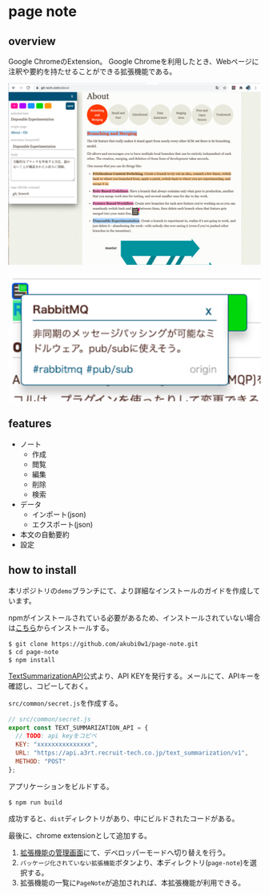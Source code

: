 # page note

## overview

Google ChromeのExtension。
Google Chromeを利用したとき、Webページに注釈や要約を持たせることができる拡張機能である。

![app](./img/app.png)

![quick view](./img/quick-view.png)

## features

- ノート
    - 作成
    - 閲覧
    - 編集
    - 削除
    - 検索
- データ
    - インポート(json)
    - エクスポート(json)
- 本文の自動要約
- 設定

## how to install

本リポジトリの`demo`ブランチにて、より詳細なインストールのガイドを作成しています。

npmがインストールされている必要があるため、インストールされていない場合は[こちら](https://nodejs.org/en/)からインストールする。

```shell
$ git clone https://github.com/akubi0w1/page-note.git
$ cd page-note
$ npm install
```

[TextSummarizationAPI](https://a3rt.recruit-tech.co.jp/product/TextSummarizationAPI/)公式より、API KEYを発行する。メールにて、APIキーを確認し、コピーしておく。

`src/common/secret.js`を作成する。

```javascript
// src/common/secret.js
export const TEXT_SUMMARIZATION_API = {
  // TODO: api keyをコピペ
  KEY: "xxxxxxxxxxxxxxx",
  URL: "https://api.a3rt.recruit-tech.co.jp/text_summarization/v1",
  METHOD: "POST"
};
```

アプリケーションをビルドする。

```shell
$ npm run build
```

成功すると、`dist`ディレクトリがあり、中にビルドされたコードがある。

最後に、chrome extensionとして追加する。

1. [拡張機能の管理画面](chrome://extensions/)にて、デベロッパーモードへ切り替えを行う。
2. `パッケージ化されていない拡張機能`ボタンより、本ディレクトリ(`page-note`)を選択する。
3. 拡張機能の一覧に`PageNote`が追加されれば、本拡張機能が利用できる。
